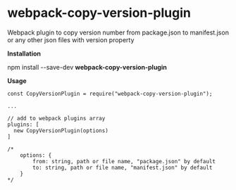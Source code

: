 # webpack-copy-version-plugin
Webpack plugin to copy version number from package.json to manifest.json or any other json files with version property

**Installation**

npm install --save-dev **webpack-copy-version-plugin**

**Usage**
    
    const CopyVersionPlugin = require("webpack-copy-version-plugin");
    
    ...
    
    // add to webpack plugins array
    plugins: [
      new CopyVersionPlugin(options)
    ]
    
    /*
		options: {
			from: string, path or file name, "package.json" by default
			to: string, path or file name, "manifest.json" by default
		}
    */
